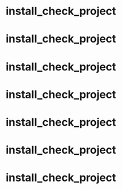 # install_check_project
# install_check_project
# install_check_project
# install_check_project
# install_check_project
# install_check_project
# install_check_project
